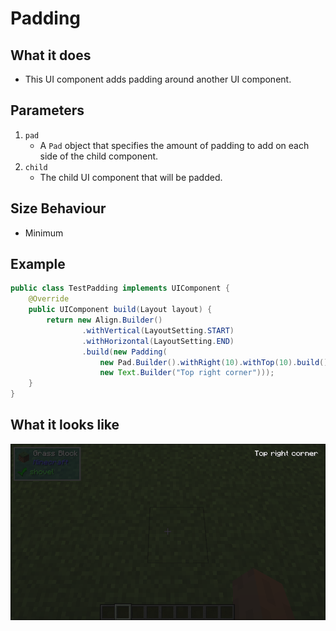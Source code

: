 # Padding

## What it does
- This UI component adds padding around another UI component.

## Parameters
1. `pad`
   - A `Pad` object that specifies the amount of padding to add on each side of the child component.
2. `child`
   - The child UI component that will be padded.

## Size Behaviour
- Minimum

## Example
```java
public class TestPadding implements UIComponent {
    @Override
    public UIComponent build(Layout layout) {
        return new Align.Builder()
                .withVertical(LayoutSetting.START)
                .withHorizontal(LayoutSetting.END)
                .build(new Padding(
                    new Pad.Builder().withRight(10).withTop(10).build(), 
                    new Text.Builder("Top right corner")));
    }
}
```

## What it looks like
![An image of padding in effect](./img/padding.png)
